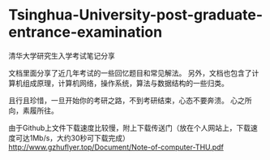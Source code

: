 # Tsinghua-University-post-graduate-entrance-examination
清华大学研究生入学考试笔记分享

文档里面分享了近几年考试的一些回忆题目和常见解法。
另外，文档也包含了计算机组成原理，计算机网络，操作系统，算法与数据结构的一些归类。

且行且珍惜，一旦开始你的考研之路，不到考研结束，心态不要奔溃。
心之所向，素履所往。


由于Github上文件下载速度比较慢，附上下载传送门（放在个人网站上，下载速度可达1Mb/s，大约30秒可下载完成）
http://www.gzhuflyer.top/Document/Note-of-computer-THU.pdf
